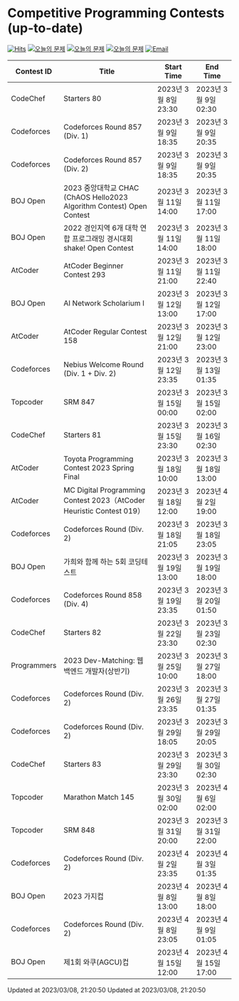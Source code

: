Competitive Programming Contests (up-to-date)
========
[![Hits](https://hits.seeyoufarm.com/api/count/incr/badge.svg?url=https%3A%2F%2Fgithub.com%2Fika9810%2FCompetitive-Programming-Contests&count_bg=%2379C83D&title_bg=%23555555&icon=&icon_color=%23E7E7E7&title=hits&edge_flat=false)](https://hits.seeyoufarm.com)
[![오늘의 문제](https://img.shields.io/badge/Today's%20ABC-Link-lightpink)](https://github.com/ika9810/Atcoder-Daily-Contests/blob/main/ABC.md) 
[![오늘의 문제](https://img.shields.io/badge/Today's%20ARC-Link-orange)](https://github.com/ika9810/Atcoder-Daily-Contests/blob/main/ARC.md) 
[![오늘의 문제](https://img.shields.io/badge/Today's%20AGC-Link-red)](https://github.com/ika9810/Atcoder-Daily-Contests/blob/main/AGC.md) 
[![Email](https://img.shields.io/badge/Email-ika7204@naver.com-ff69b4)](mailTo:ika7204@naver.com)

 Contest ID | Title | Start Time | End Time |
---|---|---|---|
| CodeChef | Starters 80 | 2023년 3월 8일 23:30 | 2023년 3월 9일 02:30 |
| Codeforces | Codeforces Round 857 (Div. 1) | 2023년 3월 9일 18:35 | 2023년 3월 9일 20:35 |
| Codeforces | Codeforces Round 857 (Div. 2) | 2023년 3월 9일 18:35 | 2023년 3월 9일 20:35 |
| BOJ Open | 2023 중앙대학교 CHAC (ChAOS Hello2023 Algorithm Contest) Open Contest | 2023년 3월 11일 14:00 | 2023년 3월 11일 17:00 |
| BOJ Open | 2022 경인지역 6개 대학 연합 프로그래밍 경시대회 shake! Open Contest | 2023년 3월 11일 14:00 | 2023년 3월 11일 18:00 |
| AtCoder | AtCoder Beginner Contest 293 | 2023년 3월 11일 21:00 | 2023년 3월 11일 22:40 |
| BOJ Open | AI Network Scholarium I | 2023년 3월 12일 13:00 | 2023년 3월 12일 17:00 |
| AtCoder | AtCoder Regular Contest 158 | 2023년 3월 12일 21:00 | 2023년 3월 12일 23:00 |
| Codeforces | Nebius Welcome Round (Div. 1 + Div. 2) | 2023년 3월 12일 23:35 | 2023년 3월 13일 01:35 |
| Topcoder | SRM 847 | 2023년 3월 15일 00:00 | 2023년 3월 15일 02:00 |
| CodeChef | Starters 81 | 2023년 3월 15일 23:30 | 2023년 3월 16일 02:30 |
| AtCoder | Toyota Programming Contest 2023 Spring Final | 2023년 3월 18일 10:00 | 2023년 3월 18일 13:00 |
| AtCoder | MC Digital Programming Contest 2023（AtCoder Heuristic Contest 019） | 2023년 3월 18일 12:00 | 2023년 4월 2일 19:00 |
| Codeforces | Codeforces Round (Div. 2) | 2023년 3월 18일 21:05 | 2023년 3월 18일 23:05 |
| BOJ Open | 가희와 함께 하는 5회 코딩테스트 | 2023년 3월 19일 13:00 | 2023년 3월 19일 18:00 |
| Codeforces | Codeforces Round 858 (Div. 4) | 2023년 3월 19일 23:35 | 2023년 3월 20일 01:50 |
| CodeChef | Starters 82 | 2023년 3월 22일 23:30 | 2023년 3월 23일 02:30 |
| Programmers | 2023 Dev-Matching: 웹 백엔드 개발자(상반기) | 2023년 3월 25일 10:00 | 2023년 3월 27일 18:00 |
| Codeforces | Codeforces Round (Div. 2) | 2023년 3월 26일 23:35 | 2023년 3월 27일 01:35 |
| Codeforces | Codeforces Round (Div. 2) | 2023년 3월 29일 18:05 | 2023년 3월 29일 20:05 |
| CodeChef | Starters 83 | 2023년 3월 29일 23:30 | 2023년 3월 30일 02:30 |
| Topcoder | Marathon Match 145 | 2023년 3월 30일 02:00 | 2023년 4월 6일 02:00 |
| Topcoder | SRM 848 | 2023년 3월 31일 20:00 | 2023년 3월 31일 22:00 |
| Codeforces | Codeforces Round (Div. 2) | 2023년 4월 2일 23:35 | 2023년 4월 3일 01:35 |
| BOJ Open | 2023 가지컵 | 2023년 4월 8일 13:00 | 2023년 4월 8일 18:00 |
| Codeforces | Codeforces Round (Div. 2) | 2023년 4월 8일 23:05 | 2023년 4월 9일 01:05 |
| BOJ Open | 제1회 와쿠(AGCU)컵 | 2023년 4월 15일 12:00 | 2023년 4월 15일 17:00 |

Updated at 2023/03/08, 21:20:50
Updated at 2023/03/08, 21:20:50
